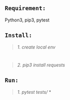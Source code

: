 ##  `Requirement:` 
Python3, pip3, pytest

##  `Install:` 
>*1. create local env* 
#
>*2. pip3 install requests* 

##  `Run:` 
>*1. pytest tests/* * 
